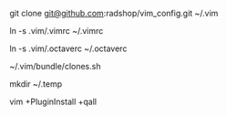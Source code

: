  
 git clone git@github.com:radshop/vim_config.git ~/.vim
 
 ln -s .vim/.vimrc ~/.vimrc
 
 ln -s .vim/.octaverc ~/.octaverc
 
 ~/.vim/bundle/clones.sh
 
 mkdir ~/.temp
 
 vim +PluginInstall +qall
